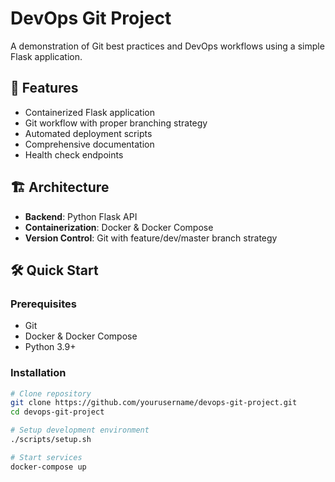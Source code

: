 # DevOps Git Project

A demonstration of Git best practices and DevOps workflows using a simple Flask application.

## 🚀 Features
- Containerized Flask application
- Git workflow with proper branching strategy
- Automated deployment scripts
- Comprehensive documentation
- Health check endpoints

## 🏗️ Architecture
- **Backend**: Python Flask API
- **Containerization**: Docker & Docker Compose
- **Version Control**: Git with feature/dev/master branch strategy

## 🛠️ Quick Start

### Prerequisites
- Git
- Docker & Docker Compose
- Python 3.9+

### Installation
```bash
# Clone repository
git clone https://github.com/yourusername/devops-git-project.git
cd devops-git-project

# Setup development environment
./scripts/setup.sh

# Start services
docker-compose up
